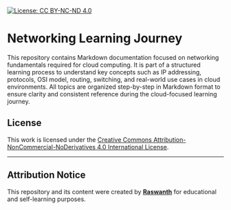 [![License: CC BY-NC-ND 4.0](https://img.shields.io/badge/License-CC%20BY--NC--ND%204.0-lightgrey.svg)](https://creativecommons.org/licenses/by-nc-nd/4.0/)

# Networking Learning Journey

This repository contains Markdown documentation focused on networking fundamentals required for cloud computing. It is part of a structured learning process to understand key concepts such as IP addressing, protocols, OSI model, routing, switching, and real-world use cases in cloud environments. All topics are organized step-by-step in Markdown format to ensure clarity and consistent reference during the cloud-focused learning journey.

##  License

This work is licensed under the [Creative Commons Attribution-NonCommercial-NoDerivatives 4.0 International License](https://creativecommons.org/licenses/by-nc-nd/4.0/).

---

##  Attribution Notice

This repository and its content were created by **[Raswanth](https://github.com/raswanthx7)** for educational and self-learning purposes.
